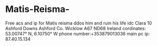 # Matis-Reisma-
Free acs and ip for Matis reisma ddos him and ruin his life idc
Clara
10 Ashford Downs
Ashford
Co. Wicklow
A67 ND68
Ireland
cordinates: 53.00747° N, 6.10750° W
phone number:+353879013036
main pc ip: 87.40.15.134
